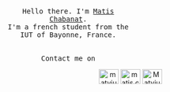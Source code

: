 <p align="center" style="width: 50%;">
    <br>
    <br>
    <samp>
        Hello there. I'm <a href="https://github.com/mchabanat">Matis Chabanat</a>.<br>
        I'm a french student from the IUT of Bayonne, France.
        <br>
        <br>
        <br>
        Contact me on
<p align="center">
<a href="https://twitter.com/matviuh" target="blank"><img align="center" src="https://raw.githubusercontent.com/rahuldkjain/github-profile-readme-generator/master/src/images/icons/Social/twitter.svg" alt="matviuh" height="30" width="40" /></a>
<a href="https://www.instagram.com/matis.cbn/" target="blank"><img align="center" src="https://raw.githubusercontent.com/rahuldkjain/github-profile-readme-generator/master/src/images/icons/Social/instagram.svg" alt="matis.cbn" height="30" width="40" /></a>
<a href="https://discord.gg/Matviuh#2790" target="blank"><img align="center" src="https://raw.githubusercontent.com/rahuldkjain/github-profile-readme-generator/master/src/images/icons/Social/discord.svg" alt="Matviuh#2790" height="30" width="40" /></a>
</p>
    </samp>
    <br>
    <br>
</p>
